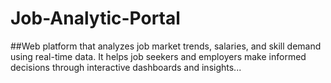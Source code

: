 # Job-Analytic-Portal
##Web platform that analyzes job market trends, salaries, and skill demand using real-time data. It helps job seekers and employers make informed decisions through interactive dashboards and insights...
